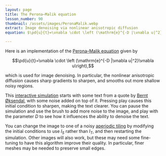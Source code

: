 ```yaml
---
layout: page
title: The Perona–Malik equation
lesson_number: 90
thumbnail: /assets/images/PeronaMalik.webp
extract: Image denoising via nonlinear anisotropic diffusion
equation: $\pd{u}{t}=\vnabla \cdot \left (\mathrm{e}^{-D |\vnabla u|^2}\vnabla u\right) $

---
```


Here is an implementation of the [Perona–Malik equation](https://en.wikipedia.org/wiki/Anisotropic_diffusion) given by

$$\pd{u}{t}=\vnabla \cdot \left (\mathrm{e}^{-D |\vnabla u|^2}\vnabla u\right),$$

which is used for image denoising. In particular, the nonlinear anisotropic diffusion causes sharp gradients to sharpen, and smooths out more shallow noisy regions.

This [interactive simulation](/sim/?preset=PeronaMalik) starts with some text from a quote by [Bernt Øksendal](https://en.wikipedia.org/wiki/Bernt_%C3%98ksendal), with some noise added on top of it. Pressing play causes this initial condition to sharpen, making the text clearer. You can pause the simulation and use the brush to add more noise to the image, and play with the parameter $D$ to see how it influences the ability to denoise the text. 

You can change the image to one of a noisy [aperiodic tiling](https://en.wikipedia.org/wiki/Einstein_problem) by modifying the initial conditions to use $I_S$ rather than $I_T$, and then restarting the simulation. Other images will also work, but these may need some fine-tuning to have this algorithm improve their quality. In particular, finer meshes may be needed to preserve small edges.
